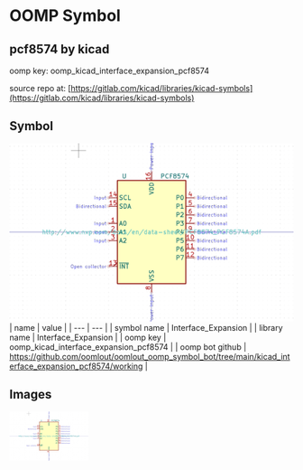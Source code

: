 # OOMP Symbol  
## pcf8574  by kicad  
  
oomp key: oomp_kicad_interface_expansion_pcf8574  
  
source repo at: [https://gitlab.com/kicad/libraries/kicad-symbols](https://gitlab.com/kicad/libraries/kicad-symbols)  
## Symbol  
  
[![working.png](working_600.png)](working.png)  
| name | value | 
| --- | --- | 
| symbol name | Interface_Expansion | 
| library name | Interface_Expansion | 
| oomp key | oomp_kicad_interface_expansion_pcf8574 | 
| oomp bot github | https://github.com/oomlout/oomlout_oomp_symbol_bot/tree/main/kicad_interface_expansion_pcf8574/working | 
## Images  
  
[![working.png](working_140.png)](working.png)  
